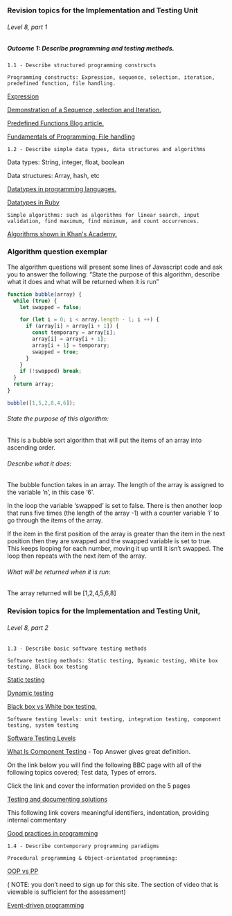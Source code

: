 ### Revision topics for the Implementation and Testing Unit

###### Level 8, part 1


##### Outcome 1: Describe programming and testing methods.

```
1.1 - Describe structured programming constructs

Programming constructs: Expression, sequence, selection, iteration, predefined function, file handling.

```

[Expression](http://bit.ly/1K4xIrC)

[Demonstration of a Sequence, selection and Iteration.](https://prezi.com/tvoflvm-1xf_/p3-explain-sequence-selection-and-iteration-as-used-in-computing/)

[Predefined Functions Blog article.](http://proceduralprogrammingblog.weebly.com/procedural-programming-blog/predefined-functions)

[Fundamentals of Programming: File handling ](https://en.wikibooks.org/wiki/A-level_Computing_2009/AQA/Problem_Solving,_Programming,_Data_Representation_and_Practical_Exercise/Fundamentals_of_Programming/File_handling)


```
1.2 - Describe simple data types, data structures and algorithms
```
Data types: String, integer, float, boolean  

Data structures: Array, hash, etc

[Datatypes in programming languages.](http://study.com/academy/lesson/data-types-in-programming-numbers-strings-and-others.html)

[Datatypes in Ruby](http://code.tutsplus.com/tutorials/ruby-for-newbies-variables-datatypes-and-files--net-15709)


```
Simple algorithms: such as algorithms for linear search, input validation, find maximum, find minimum, and count occurrences.
```
[Algorithms shown in Khan's Academy.](https://www.khanacademy.org/computing/computer-science/algorithms)


### Algorithm question exemplar

The algorithm questions will present some lines of Javascript code and ask you to answer the following:  “State the purpose of this algorithm, describe what it does and what will be returned when it is run”

```js
function bubble(array) {
  while (true) {
    let swapped = false;

    for (let i = 0; i < array.length - 1; i ++) {
      if (array[i] > array[i + 1]) {
        const temporary = array[i];
        array[i] = array[i + 1];
        array[i + 1] = temporary;
        swapped = true;
      }
    }
    if (!swapped) break;
  }
  return array;
}

bubble([1,5,2,8,4,6]);
```

###### State the purpose of this algorithm:
This is a bubble sort algorithm that will put the items of an array into ascending order.

###### Describe what it does:
The bubble function takes in an array.  The length of the array is assigned to the variable ‘n’, in this case ‘6’.

In the loop the variable ‘swapped’ is set to false.  There is then another loop that runs five times (the length of the array -1) with a counter variable ‘i’ to go through the items of the array.  

If the item in the first position of the array is greater than the item in the next position then they are swapped and the swapped variable is set to true. This keeps looping for each number, moving it up until it isn’t swapped.  The loop then repeats with the next item of the array.

###### What will be returned when it is run:
The array returned will be [1,2,4,5,6,8]



### Revision topics for the Implementation and Testing Unit,
###### Level 8, part 2

```
1.3 - Describe basic software testing methods

Software testing methods: Static testing, Dynamic testing, White box testing, Black box testing
```
[Static testing](http://whatis.techtarget.com/definition/static-testing)

[Dynamic testing](http://whatis.techtarget.com/definition/dynamic-testing)

[Black box vs White box testing.](http://technologyconversations.com/2013/12/11/black-box-vs-white-box-testing/)

```
Software testing levels: unit testing, integration testing, component testing, system testing
```

[Software Testing Levels](http://softwaretestingfundamentals.com/software-testing-levels/)

[What Is Component Testing](https://sqa.stackexchange.com/questions/12630/what-is-component-testing-and-how-to-write-component-test-cases) - Top Answer gives great definition.

On the link below you will find the following BBC page with all of the following topics covered; Test data, Types of errors.

Click the link and cover the information provided on the 5 pages

[Testing and documenting solutions](http://www.bbc.co.uk/education/guides/zpqpn39/revision/1)

This  following link covers meaningful identifiers, indentation, providing internal commentary


[Good practices in programming](http://www.bbc.co.uk/education/guides/zpqpn39/revision/3)

```
1.4 - Describe contemporary programming paradigms

Procedural programming & Object-orientated programming:
```
[OOP vs PP](http://study.com/academy/lesson/object-oriented-programming-vs-procedural-programming.html)

 ( NOTE: you don’t need to sign up for this site. The section of video that is viewable is sufficient for the assessment)


[Event-driven programming](http://www.ask.com/technology/event-driven-programming-5a6e99edd7b883f2)
